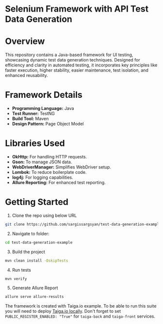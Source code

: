 # Selenium Framework with API Test Data Generation  

# Overview
This repository contains a Java-based framework for UI testing, showcasing dynamic test data generation techniques. 
Designed for efficiency and clarity in automated testing, it incorporates key principles like faster execution, 
higher stability, easier maintenance, test isolation, and enhanced reusability.


# Framework Details  
- **Programming Language:** Java
- **Test Runner:** TestNG
- **Build Tool:** Maven
- **Design Pattern:** Page Object Model

# Libraries Used

- **OkHttp:** For handling HTTP requests.
- **Gson:** To manage JSON data.
- **WebDriverManager:** Simplifies WebDriver setup.
- **Lombok:** To reduce boilerplate code.
- **log4j:** For logging capabilities.
- **Allure Reporting:** For enhanced test reporting.

# Getting Started
1. Clone the repo using below URL

```sh
git clone https://github.com/sargissargsyan/test-data-generation-example.git
```

2. Navigate to folder:

```sh
cd test-data-generation-example
```

3. Build the project
```sh
mvn clean install -DskipTests
```

4. Run tests
```sh
mvn verify
```

5. Generate Allure Report
```sh
allure serve allure-results 
```

The framework is created with Taiga.io example. To be able to run this suite you will need to deploy [Taiga.io locally](https://github.com/kaleidos-ventures/taiga-docker).
Don't forget to set  `PUBLIC_REGISTER_ENABLED: "True"` for `taiga-back` and `taiga-front` services.
